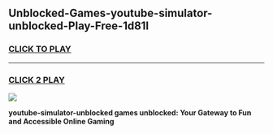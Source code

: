 
## Unblocked-Games-youtube-simulator-unblocked-Play-Free-1d81l
<h3>
<a href="https://premium76.site?title=youtube-simulator-unblocked&ref=18A1">CLICK TO PLAY</a></h3>
<hr>

<h3>
<a href="https://premium76.site?title=youtube-simulator-unblocked&ref=18A1">CLICK 2 PLAY</a>
  
</h3>

<a href="https://premium76.site?title=youtube-simulator-unblocked&ref=18A1"><img src="https://clearcache.store/games.png"></a>


**youtube-simulator-unblocked games unblocked: Your Gateway to Fun and Accessible Online Gaming**
